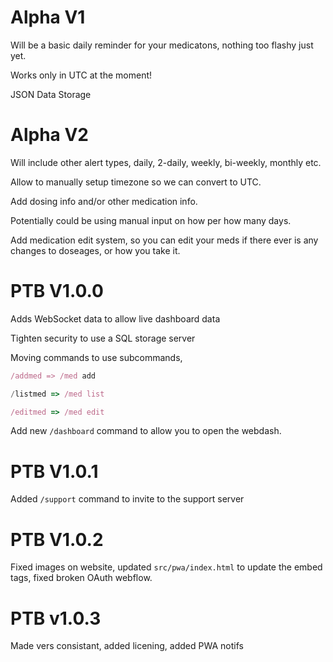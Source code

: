 # Alpha V1

Will be a basic daily reminder for your medicatons, nothing too flashy just yet.

Works only in UTC at the moment!

JSON Data Storage

# Alpha V2

Will include other alert types, daily, 2-daily, weekly, bi-weekly, monthly etc.

Allow to manually setup timezone so we can convert to UTC.

Add dosing info and/or other medication info.

Potentially could be using manual input on how per how many days.

Add medication edit system, so you can edit your meds if there ever is any changes to doseages, or how you take it.

# PTB V1.0.0

Adds WebSocket data to allow live dashboard data

Tighten security to use a SQL storage server

Moving commands to use subcommands, 

```js
/addmed => /med add

/listmed => /med list

/editmed => /med edit

```

Add new `/dashboard` command to allow you to open the webdash.

# PTB V1.0.1

Added `/support` command to invite to the support server

# PTB V1.0.2

Fixed images on website, updated `src/pwa/index.html` to update the embed tags, fixed broken OAuth webflow. 

# PTB v1.0.3

Made vers consistant, added licening, added PWA notifs